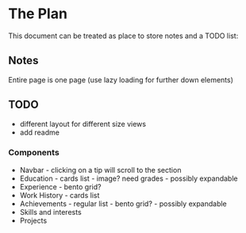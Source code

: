 # The Plan

This document can be treated as place to store notes and a TODO list:

## Notes

Entire page is one page (use lazy loading for further down elements)

## TODO

- different layout for different size views
- add readme

### Components

- Navbar - clicking on a tip will scroll to the section
- Education - cards list - image? need grades - possibly expandable
- Experience - bento grid?
- Work History - cards list
- Achievements - regular list - bento grid? - possibly expandable
- Skills and interests
- Projects
